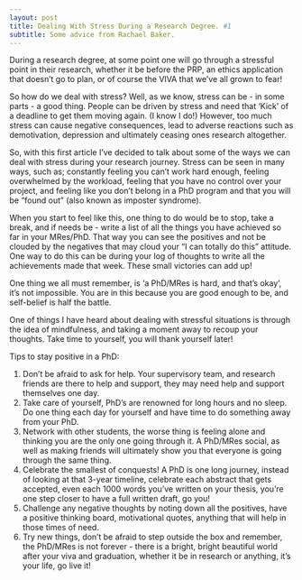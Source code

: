 ```yaml
---
layout: post
title: Dealing With Stress During a Research Degree. #1
subtitle: Some advice from Rachael Baker.
---
```



During a research degree, at some point one will go through a stressful point in their research, whether it be before the PRP, an ethics application that doesn’t go to plan, or of course the VIVA that we’ve all grown to fear!

So how do we deal with stress? Well, as we know, stress can be - in some parts - a good thing. People can be driven by stress and need that ‘Kick’ of a deadline to get them moving again. (I know I do!) However, too much stress can cause negative consequences, lead to adverse reactions such as demotivation, depression and ultimately ceasing ones research altogether.

So, with this first article I’ve decided to talk about some of the ways we can deal with stress during your research journey. Stress can be seen in many ways, such as; constantly feeling you can’t work hard enough, feeling overwhelmed by the workload, feeling that you have no control over your project, and feeling like you don’t belong in a PhD program and that you will be “found out” (also known as imposter syndrome).

When you start to feel like this, one thing to do would be to stop, take a break, and if needs be - write a list of all the things you have achieved so far in your MRes/PhD. That way you can see the positives and not be clouded by the negatives that may cloud your “I can totally do this” attitude. One way to do this can be during your log of thoughts to write all the achievements made that week. These small victories can add up!

One thing we all must remember, is ‘a PhD/MRes is hard, and that’s okay’, it’s not impossible. You are in this because you are good enough to be, and self-belief is half the battle.

One of things I have heard about dealing with stressful situations is through the idea of mindfulness, and taking a moment away to recoup your thoughts. Take time to yourself, you will thank yourself later!

Tips to stay positive in a PhD:
1.	Don’t be afraid to ask for help. Your supervisory team, and research friends are there to help and support, they may need help and support themselves one day.
2.	Take care of yourself, PhD’s are renowned for long hours and no sleep. Do one thing each day for yourself and have time to do something away from your PhD.
3.	Network with other students, the worse thing is feeling alone and thinking you are the only one going through it. A PhD/MRes social, as well as making friends will ultimately show you that everyone is going through the same thing.
4.	Celebrate the smallest of conquests! A PhD is one long journey, instead of looking at that 3-year timeline, celebrate each abstract that gets accepted, even each 1000 words you’ve written on your thesis, you’re one step closer to have a full written draft, go you!
5.	Challenge any negative thoughts by noting down all the positives, have a positive thinking board, motivational quotes, anything that will help in those times of need.
6.	Try new things, don’t be afraid to step outside the box and remember, the PhD/MRes is not forever - there is a bright, bright beautiful world after your viva and graduation, whether it be in research or anything, it’s your life, go live it!
